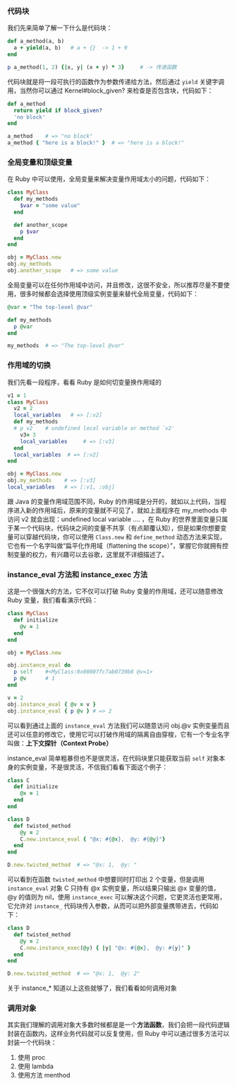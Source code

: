 ### 代码块

我们先来简单了解一下什么是代码块：
```ruby
def a_method(a, b)
  a + yield(a, b)   # a + {}  -> 1 + 9 
end

p a_method(1, 2) {|x, y| (x + y) * 3}     # -> 传递函数
```
代码块就是将一段可执行的函数作为参数传递给方法，然后通过 `yield` 关键字调用，当然你可以通过 Kernel#block_given? 来检查是否包含块，代码如下：
```ruby
def a_method
  return yield if block_given?
  'no block'
end

a_method    # => "no block"
a_method { "here is a block!" }  # => "here is a block!"
```

### 全局变量和顶级变量
在 Ruby 中可以使用，全局变量来解决变量作用域太小的问题，代码如下：
```ruby
class MyClass
  def my_methods
    $var = "some value"
  end

  def another_scope
    p $var
  end
end

obj = MyClass.new
obj.my_methods
obj.another_scope   # => some value
```
全局变量可以在任何作用域中访问，并且修改，这很不安全，所以推荐尽量不要使用，很多时候都会选择使用顶级实例变量来替代全局变量，代码如下：
```ruby
@var = "The top-level @var"

def my_methods
  p @var
end

my_methods  # => "The top-level @var"
```

### 作用域的切换
我们先看一段程序，看看 Ruby 是如何切变量换作用域的
```ruby
v1 = 1
class MyClass
  v2 = 2
  local_variables   # => [:v2]
  def my_methods
  # p v2    # undefined local variable or method `v2' 
    v3= 3
    local_variables     # => [:v3]
  end
  local_variables  # => [:v2]
end

obj = MyClass.new
obj.my_methods    # => [:v3]
local_variables   # => [:v1, :obj]
```
跟 Java 的变量作用域范围不同，Ruby 的作用域是分开的，就如以上代码，当程序进入新的作用域后，原来的变量就不可见了，就如上面程序在 my_methods 中访问 v2 就会出现：undefined local variable .... ，在 Ruby 的世界里面变量只属于某一个代码块，代码块之间的变量不共享（有点颠覆认知），但是如果你想要变量可以穿越代码块，你可以使用 `Class.new` 和 `define_method` 动态方法来实现，它也有一个名字叫做“扁平化作用域（flattening the scope）”，掌握它你就拥有控制变量的权力，有兴趣可以去谷歌，这里就不详细描述了。


### instance_eval 方法和 instance_exec 方法
这是一个很强大的方法，它不仅可以打破 Ruby 变量的作用域，还可以随意修改 Ruby 变量，我们看看演示代码：
```ruby
class MyClass
  def initialize
    @v = 1
  end
end

obj = MyClass.new

obj.instance_eval do 
  p self    #<MyClass:0x00007fc7ab0739b8 @v=1>
  p @v      # 1
end

v = 2
obj.instance_eval { @v = v }
obj.instance_eval { p @v } # => 2 
```
可以看到通过上面的 `instance_eval` 方法我们可以随意访问 obj.@v 实例变量而且还可以任意的修改它，使用它可以打破作用域的隔离自由穿梭，它有一个专业名字叫做：**上下文探针（Context Probe）**

instance_eval 简单粗暴但也不是很灵活，在代码块里只能获取当前 `self` 对象本身的实例变量，不是很灵活，不信我们看看下面这个例子：
```ruby
class C
  def initialize 
    @x = 1
  end
end

class D
  def twisted_method
    @y = 2
    C.new.instance_eval { "@x: #{@x},  @y: #{@y}"}
  end
end

D.new.twisted_method  # => "@x: 1,  @y: "
```
可以看到在函数 `twisted_method` 中想要同时打印出 2 个变量，但是调用 `instance_eval` 对象 C 只持有 @x 实例变量，所以结果只输出 @x 变量的值， @y 的值则为 nil，使用 `instance_exec` 可以解决这个问题，它更灵活也更常用，它允许对 `instance_` 代码块传入参数，从而可以把外部变量携带进去，代码如下：
```ruby
class D
  def twisted_method
    @y = 2
    C.new.instance_exec(@y) { |y| "@x: #{@x},  @y: #{y}" }
  end
end

D.new.twisted_method  # => "@x: 1,  @y: 2"
```
关于 instance_* 知道以上这些就够了，我们看看如何调用对象


### 调用对象
其实我们理解的调用对象大多数时候都是是一个**方法函数**，我们会把一段代码逻辑封装在函数内，这样业务代码就可以反复使用，但 Ruby 中可以通过很多方法可以封装一个代码块：
1. 使用 proc
2. 使用 lambda
3. 使用方法 menthod 

